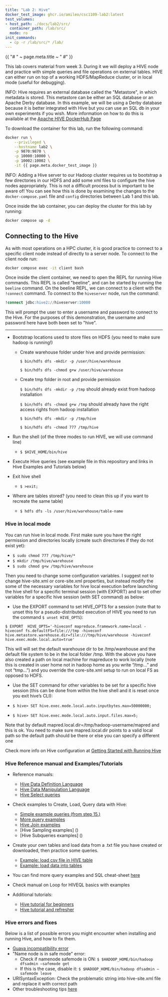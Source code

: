 ```yaml
---
title: "Lab 2: Hive"
docker_test_image: ghcr.io/amileo/csc1109-lab2:latest
test_volumes:
- host_path: ./docs/lab2/src/
  container_path: /lab/src/
  mode: ro
init_commands:
  - cp -r /lab/src/* /lab/
---
```


{{ "# " ~ page.meta.title ~ " #" }}

This lab covers material from week 3. During it we will deploy a HIVE node and practice with
simple queries and file operations on external tables. HIVE can either run on top of a working
HDFS/MapReduce cluster, or in local mode (useful for debugging).

INFO: Hive requires an external database called the "Metastore", in which metadata is stored. This
metastore can be either an SQL database or an Apache Derby database. In this example, we will be
using a Derby database because it is better integrated with Hive but you can use an SQL db in your
own experiments if you wish. More information on how to do this is available at the [Apache HIVE
DockerHub Page](https://hub.docker.com/r/apache/hive)

To download the container for this lab, run the following command:

```sh
docker run \
    --privileged \
    --hostname lab2 \
    -p 9870:9870 \
    -p 10000:10000 \
    -p 10002:10002 \
    -it {{ page.meta.docker_test_image }}
```

INFO: Adding a Hive server to our Hadoop cluster requires us to bootstrap a few directories in our
HDFS and add some xml files to configure the hive nodes appropriately. This is not a difficult
process but is important to be aware of! You can see how this is done by examining the changes to
the `docker-compose.yaml` file and `config` directories between Lab 1 and this lab.

Once inside the lab container, you can deploy the cluster for this lab by running:

```sh
docker compose up -d
```

## Connecting to the Hive ##

As with most operations on a HPC cluster, it is good practice to connect to a specific client node
instead of directly to a server node. To connect to the client node run:

```sh
docker compose exec -it client bash
```

Once inside the client container, we need to open the REPL for running Hive commands. This REPL is
called "beeline", and can be started by running the `beeline` command. On the beeline REPL, we can
connect to a client with the `!connect` command. To connect to the `hiveserver` node, run the
command:

```sql
!connect jdbc:hive2://hiveserver:10000
```

This will prompt the user to enter a username and password to connect to the Hive. For the purposes
of this demonstration, the username and password here have both been set to "hive".

---

- Bootstrap locations used to store files on HDFS (you need to make sure hadoop is running!)

  - Create warehouse folder under hive and provide permission:

    `$ bin/hdfs dfs -mkdir -p /user/hive/warehouse`

    `$ bin/hdfs dfs -chmod g+w /user/hive/warehouse`

  - Create tmp folder in root and provide permission

    `$ bin/hdfs dfs -mkdir -p /tmp` should already exist from hadoop installation

    `$ bin/hdfs dfs -chmod g+w /tmp` should already have the right access rights from hadoop
    installation

    `$ bin/hdfs dfs -mkdir -p /tmp/hive`

    `$ bin/hdfs dfs -chmod 777 /tmp/hive`

- Run the shell (of the three modes to run HIVE, we will use command line)

  - `$ $HIVE_HOME/bin/hive`

- Execute Hive queries (see example file in this repository and links in Hive Examples and Tutorials below)

- Exit hive shell

  - `$ >exit;`

- Where are tables stored? (you need to clean this up if you want to recreate the same table)

  - `$ hdfs dfs -ls /user/hive/warehouse/table-name`

### Hive in local mode ###

You can run hive in local mode. First make sure you have the right permission and directories
locally (create such directories if they do not exist yet):

- `$ sudo chmod 777 /tmp/hive/*`
- `$ mkdir /tmp/hive/warehouse`
- `$ sudo chmod g+w /tmp/hive/warehouse`

Then you need to change some configuration variables. I suggest not to change hive-site.xml or
core-site.xml properties, but instead modify the some of the necessary variables for hive local
execution before launching the hive shell for a specific terminal session (with EXPORT) and to set
other variables for a specific hive session (with SET command) as below:

- Use the EXPORT command to set HIVE_OPTS for a session (note that to unset this for a
  pseudo-distributed execution of HIVE you need to run the command `$ unset HIVE_OPTS`):

`$ EXPORT  HIVE_OPTS='-hiveconf mapreduce.framework.name=local -hiveconf fs.defaultFS=file:///tmp -hiveconf hive.metastore.warehouse.dir=file:///tmp/hive/warehouse -hiveconf hive.exec.mode.local.auto=true'`

This will will set the default warehouse dir to be /tmp/warehouse and the default file system to be
in the local folder /tmp. With the above you have also created a path on local machine for mapreduce
to work locally (note this is created in user home not in hadoop home as you write “/tmp…” and not
“tmp…”) and you override the core-site.xml setup to run on local FS as opposed to HDFS.

- Use the SET command for other variables to be set for a specific hive session (this can be done
  from within the hive shell and it is reset once you exit hive’s CLI):

<!-- can also set this by commandline: `$ hive> SET hive.exec.mode.local.auto=true; ` %(default is false) -->

- `$ hive> SET hive.exec.mode.local.auto.inputbytes.max=50000000;`

- `$ hive> SET hive.exec.mode.local.auto.input.files.max=5;`

Note that by default mapred.local.dir=/tmp/hadoop-username/mapred and this is ok. You need to make
sure mapred.local.dir points to a valid local path so the default path should be there or else you
can specify a different one

Check more info on Hive configuration at
[Getting Started with Running Hive](https://cwiki.apache.org/confluence/display/Hive/GettingStarted#GettingStarted-RunningHiveCLI)

### Hive Reference manual and Examples/Tutorials ###

- Reference manuals:

  - [Hive Data Definition Language](https://cwiki.apache.org/confluence/display/Hive/LanguageManual+DDL)
  - [Hive Data Manipulation Language](https://cwiki.apache.org/confluence/display/Hive/LanguageManual+DML#LanguageManualDML-HiveDataManipulationLanguage)
  - [Hive Select queries](https://cwiki.apache.org/confluence/display/Hive/LanguageManual+Select)

- Check examples to Create, Load, Query data with Hive:

  - [Simple example queries (from step 15.)](https://www.java-success.com/10-setting-getting-started-hive-mac/)
  - [More query examples](https://datapeaker.com/en/big--data/hive-queries-15-basic-hive-queries-for-data-engineers/)
  - [Hive Join examples](https://www.sparkcodehub.com/hive/mastering-hive-joins)
  - [Hive Sampling examples] ()
  - [Hive Subqueries examples] ()

- Create your own tables and load data from a .txt file you have created or downloaded, then
  practice some queries.

  - [Example: load csv file in HIVE table](https://sparkbyexamples.com/apache-hive/hive-load-csv-file-into-table/)
  - [Example: load data into tables](https://www.geeksforgeeks.org/hive-load-data-into-table/)

- You can find more query examples and SQL cheat-sheet
  [here](https://hortonworks.com/blog/hive-cheat-sheet-for-sql-users/)

- Check manual on Loop for HIVEQL basics with examples

- Additional tutorials:

  - [Hive tutorial for beginners](https://www.guru99.com/hive-tutorials.html)
  - [Hive tutorial and refresher](https://www.analyticsvidhya.com/blog/2020/12/15-basic-and-highly-used-hive-queries-that-all-data-engineers-must-know/)

### Hive errors and fixes ###

Below is a list of possible errors you might encounter when installing and running Hive, and how to
fix them.

- [Guava incompatibility error](https://phoenixnap.com/kb/install-hive-on-ubuntu)
- "Name node is in safe mode" error:
  - Check if namenode safemode is ON: `$ $HADOOP_HOME/bin/hadoop dfsadmin –safemode get`
  - If this is the case, disable it: `$ $HADOOP_HOME/bin/hadoop dfsadmin –safemode leave`
- URISyntaxException: Check the problematic string into hive-site.xml file and replace it with
  correct path
- Other troubleshooting tips
  [here](https://kb.databricks.com/metastore/hive-metastore-troubleshooting.html)
